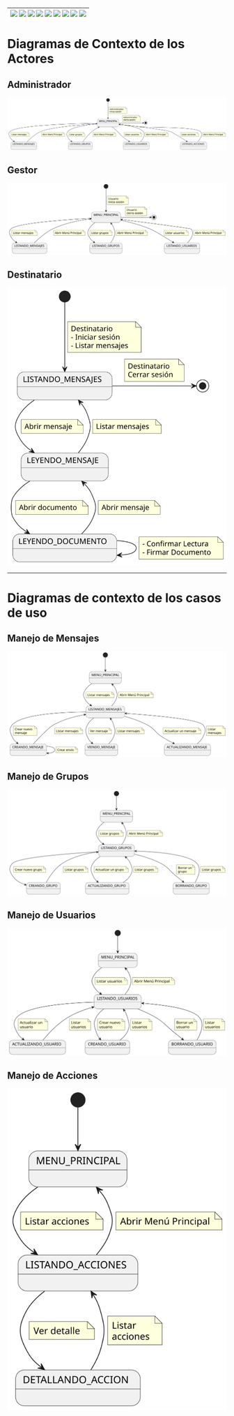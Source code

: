 <div align=right>

| [![](https://img.shields.io/badge/-Inicio-FFF?style=flat&logo=Emlakjet&logoColor=black)](/README.md) [![](https://img.shields.io/badge/-Modelo_de_Dominio-FFF?style=flat&logo=LiveChat&logoColor=black)](/docs/modeloDeDominio/) [![](https://img.shields.io/badge/-Actores-FFF?style=flat&logo=openstreetmap&logoColor=black)](/docs/casosDeUso/actores/README.md/) [![](https://img.shields.io/badge/-Casos_De_Uso-FFF?style=flat&logo=openstreetmap&logoColor=black)](/docs/casosDeUso/diagramaCasosDeUso/README.md/) [![](https://img.shields.io/badge/-Detallado_Casos_De_Uso-FFF?style=flat&logo=openstreetmap&logoColor=black)](/docs/casosDeUso/detalladoCasosDeUso/README.md) [![](https://img.shields.io/badge/-Diagrama_De_Contexto-FFF?style=flat&logo=openstreetmap&logoColor=black)](/docs/casosDeUso/diagramaDeContexto/README.md) [![](https://img.shields.io/badge/-Prototipos-FFF?style=flat&logo=openstreetmap&logoColor=black)](/docs/casosDeUso/prototipos/README.md) [![](https://img.shields.io/badge/-Sesiones_de_Requisitado-FFF?style=flat&logo=Proton&logoColor=black)](/docs/sesiones/) [![](https://img.shields.io/badge/-Recursos_Adicionales-FFF?style=flat&logo=Proton&logoColor=black)](/docs/recursos/) |
| ----------------------------------------------------------------------------------------------------------------------------------------------------------------------------------------------------------------------------------------------------------------------------------------------------------------------------------------------------------------------------------------------------------------------------------------------------------------------------------------------------------------------------------------------------------------------------------------------------------------------------------------------------------------------------------------------------------------------------------------------------------------------------------------------------------------------------------------------------------------------------------------------------------------------------------------------------------------------------------------------------------------------------------------------------------------------------------------------------------------------------------------------------------------------------------------------------------------------------------------: |

</div>

# Diagramas de Contexto de los Actores

## Administrador

![](./DiagramaDeContextoAdministrador/diagramaContextoAdministrador.svg)

## Gestor

![](./DiagramaDeContextoUsuario/diagramaContextoUsuario.svg)

## Destinatario

![](./DiagramaDeContextoDestinatario/diagramaContextoDestinatario.svg)

---

# Diagramas de contexto de los casos de uso

## Manejo de Mensajes

![](./DiagramaDeContextoManejoMensajes/diagramaContextoMensajes.svg)

## Manejo de Grupos

![](./DiagramaDeContextoManejoGrupos/diagramaContextoGrupos.svg)

## Manejo de Usuarios

![](./DiagramaDeContextoManejoUsuarios/diagramaContextoUsuarios.svg)

## Manejo de Acciones

![](./DiagramadeContextoManejoAcciones/diagramaContextoManejoAcciones.svg)
